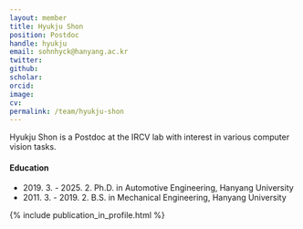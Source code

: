 ```yaml
---
layout: member
title: Hyukju Shon
position: Postdoc
handle: hyukju
email: sohnhyck@hanyang.ac.kr
twitter: 
github: 
scholar: 
orcid: 
image: 
cv: 
permalink: /team/hyukju-shon
---
```


Hyukju Shon is a Postdoc at the IRCV lab with interest in various computer vision tasks.


#### Education

<ul class="chronological">
  <li><span>2019. 3. - 2025. 2.</span> Ph.D. in Automotive Engineering, Hanyang University</li>
  <li><span>2011. 3. - 2019. 2.</span> B.S. in Mechanical Engineering, Hanyang University</li>
  
</ul>

{% include publication_in_profile.html %}
